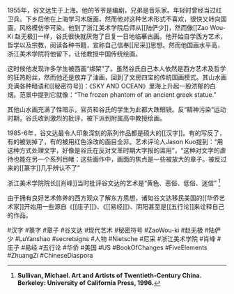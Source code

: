 1955年，谷文达生于上海。他的爷爷是编剧，兄弟是音乐家。年轻时曾经当过红卫兵。下乡后他在上海学习木版画，然而他对这种艺术形式不喜欢，很快又转向国画，风格模仿李可染。他到了浙江美术学院后师从[[陆俨少]]，然而像[[Zao Wou-Ki 赵无极]]一样，谷氏很快就厌倦了日复一日地临摹古画。他开始自学西方艺术，哲学以及宗教，阅读各种书籍，宣称自己信奉[[尼采]]思想。然而他国画水平高，浙江美术学院将他留下，让他教授中国传统绘画。

这时候他发现许多学生被西画“绑架”了。虽然谷氏自己本人依然是西方艺术及哲学的狂热粉丝，然而他还是放弃了油画，回到了文房四宝的传统国画模式。其山水画充满各种暗语和[[秘密符号]]：《SKY AND OCEAN》里海上升起一股浓郁的白烟。范景中提到它就像：“The frozen phantom of an ancient greek statue.”

其他山水画充满了性暗示，官员和谷氏的学生为此都大跌眼镜。反“精神污染”运动时期，谷氏收到激烈的批评，被下派到附属高中教授绘画。

1985-6年，谷文达最令人印象深刻的系列作品都是硕大的[[汉字]]。有的写反了，有的被划掉了，有的被用红色涂改的面目全非。艺术评论人Jason Kuo提到：“用这种方式处理文字，好像是谷氏在反对文革时期大字报的滥用”，“这种对文字的虐待也能在另一个系列目睹：这些画作中，画面的焦点是一些被放大的章子。被反过来的[[篆字]]几乎辨认不了”

浙江美术学院院长[[肖峰]]当时批评谷文达的艺术是“黄色、恶俗、低俗、迷信” [^1]

由于拥有良好艺术修养的西方观众了解东方思想，诸如谷文达移民美国的[[华侨艺术家]]开始用一些源自《[[庄子]]》、《[[易经]]》、阴阳甚至是[[五行论]]来诠释自己的作品。

#汉字 #篆字 #章子 #谷文达 #现代艺术 #秘密符号 #ZaoWou-ki #赵无极 #陆俨少 #LuYanshao #secretsigns #人物 #Nietsche #尼采 #浙江美术学院 #肖峰 #庄子 #易经 #五行论 #华侨 #美国 #US #BookOfChanges #FiveElements #ZhuangZi #ChineseDiaspora 

[^1]:**Sullivan, Michael. Art and Artists of Twentieth-Century China. Berkeley: University of California Press, 1996.**

